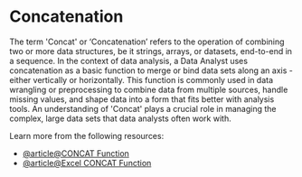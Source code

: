 # Concatenation

The term 'Concat' or ‘Concatenation’ refers to the operation of combining two or more data structures, be it strings, arrays, or datasets, end-to-end in a sequence. In the context of data analysis, a Data Analyst uses concatenation as a basic function to merge or bind data sets along an axis - either vertically or horizontally. This function is commonly used in data wrangling or preprocessing to combine data from multiple sources, handle missing values, and shape data into a form that fits better with analysis tools. An understanding of 'Concat' plays a crucial role in managing the complex, large data sets that data analysts often work with.

Learn more from the following resources:

- [@article@CONCAT Function](https://support.microsoft.com/en-gb/office/concat-function-9b1a9a3f-94ff-41af-9736-694cbd6b4ca2)
- [@article@Excel CONCAT Function](https://www.w3schools.com/excel/excel_concat.php)